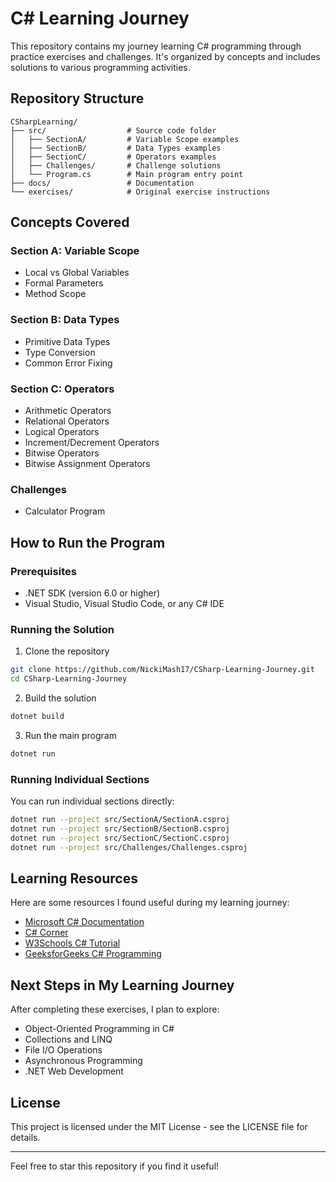 # C# Learning Journey

This repository contains my journey learning C# programming through practice exercises and challenges. It's organized by concepts and includes solutions to various programming activities.

## Repository Structure

```
CSharpLearning/
├── src/                  # Source code folder
│   ├── SectionA/         # Variable Scope examples
│   ├── SectionB/         # Data Types examples
│   ├── SectionC/         # Operators examples
│   ├── Challenges/       # Challenge solutions
│   └── Program.cs        # Main program entry point
├── docs/                 # Documentation
└── exercises/            # Original exercise instructions
```

## Concepts Covered

### Section A: Variable Scope
- Local vs Global Variables
- Formal Parameters
- Method Scope

### Section B: Data Types
- Primitive Data Types
- Type Conversion
- Common Error Fixing

### Section C: Operators
- Arithmetic Operators
- Relational Operators
- Logical Operators
- Increment/Decrement Operators
- Bitwise Operators
- Bitwise Assignment Operators

### Challenges
- Calculator Program

## How to Run the Program

### Prerequisites
- .NET SDK (version 6.0 or higher)
- Visual Studio, Visual Studio Code, or any C# IDE

### Running the Solution
1. Clone the repository
```bash
git clone https://github.com/NickiMash17/CSharp-Learning-Journey.git
cd CSharp-Learning-Journey
```

2. Build the solution
```bash
dotnet build
```

3. Run the main program
```bash
dotnet run
```

### Running Individual Sections
You can run individual sections directly:
```bash
dotnet run --project src/SectionA/SectionA.csproj
dotnet run --project src/SectionB/SectionB.csproj
dotnet run --project src/SectionC/SectionC.csproj
dotnet run --project src/Challenges/Challenges.csproj
```

## Learning Resources

Here are some resources I found useful during my learning journey:

- [Microsoft C# Documentation](https://docs.microsoft.com/en-us/dotnet/csharp/)
- [C# Corner](https://www.c-sharpcorner.com/)
- [W3Schools C# Tutorial](https://www.w3schools.com/cs/)
- [GeeksforGeeks C# Programming](https://www.geeksforgeeks.org/csharp-programming-language/)

## Next Steps in My Learning Journey

After completing these exercises, I plan to explore:
- Object-Oriented Programming in C#
- Collections and LINQ
- File I/O Operations
- Asynchronous Programming
- .NET Web Development

## License

This project is licensed under the MIT License - see the LICENSE file for details.

---

Feel free to star this repository if you find it useful!